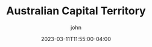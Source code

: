 ---
date: 2023-03-11T11:55:00-04:00
title: "Australian Capital Territory"
ab: "ACT"
seo_title: "Contact Australian Capital Territory Senators and Member of parliament"
description: Contact Australian Capital Territory representatives
author: john
url: /australia/australian-capital-territory/
flag: seal.png
weight: 1
state: "yes"

layout: states
---